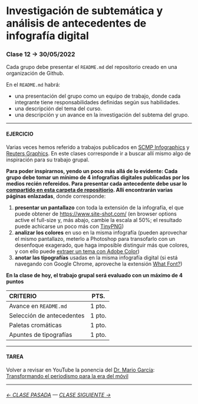 # Investigación de subtemática y análisis de antecedentes de infografía digital

### Clase 12 → 30/05/2022

Cada grupo debe presentar el `README.md` del repositorio creado en una organización de Github.

En el `README.md` habrá: 

- una presentación del grupo como un equipo de trabajo, donde cada integrante tiene responsabilidades definidas según sus habilidades.
- una descripción del tema del curso.
- una descripción y un avance en la investigación del subtema del grupo.
 
- - - - - - - -

#### EJERCICIO

Varias veces hemos referido a trabajos publicados en [SCMP Infographics](https://www.scmp.com/infographic/) y [Reuters Graphics](https://graphics.reuters.com/). En este clases corresponde ir a buscar allí mismo algo de inspiración para su trabajo grupal.

**Para poder inspirarnos, yendo un poco más allá de lo evidente: Cada grupo debe tomar un mínimo de 4 infografías digitales publicadas por los medios recién refereidos. Para presentar cada antecedente debe usar lo [compartido en esta carpeta de repositiorio](https://profesorfaco.github.io/dno075-2022-1/clase-12/). Allí encontrarán varias páginas enlazadas**, donde corresponde: 

1. **presentar un pantallazo** con toda la extensión de la infografía, el que puede obtener de https://www.site-shot.com/ (en browser options active el full-size y, más abajo, cambie la escala al 50%; el resultado puede achicarse un poco más con [TinyPNG](https://tinypng.com/))
2. **analizar los colores** en uso en la misma infografía (pueden aprovechar el mismo pantallazo, meterlo a Photoshop para transofarlo con un desenfoque exagerado, que haga imposible distinguir más que colores, y con ello puede [extraer un tema con Adobe Color](https://color.adobe.com/es/create/image))
3. **anotar las tipografías** usadas en la misma infografía digital (si está navegando con Google Chrome, aproveche la extensión [What Font?](https://chrome.google.com/webstore/detail/whatfont/jabopobgcpjmedljpbcaablpmlmfcogm)) 

**En la clase de hoy, el trabajo grupal será evaluado con un máximo de 4 puntos** 

| CRITERIO | PTS.  |
|:---------|:-----:|
| Avance en `README.md` | 1 pto. |
| Selección de antecedentes | 1 pto. |
| Paletas cromáticas | 1 pto. |
| Apuntes de tipografías | 1 pto. |

- - - - - - - 

#### TAREA

Volver a revisar en YouTube la ponencia del [Dr. Mario García](http://garciamedia.com/): [Transformando el periodismo para la era del móvil](https://youtu.be/iEB3oILm-qQ?t=1301)

- - - - - - - -

###### [← CLASE PASADA](https://github.com/profesorfaco/dno075-2022-1/tree/main/clase-11) — [CLASE SIGUIENTE →](https://github.com/profesorfaco/dno075-2022-1/tree/main/clase-13) 
